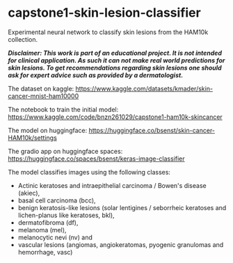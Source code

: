 # capstone1-skin-lesion-classifier
Experimental neural network to classify skin lesions from the HAM10k collection.

***Disclaimer: This work is part of an educational project. It is not intended for clinical application. As such it can not make real world predictions for skin lesions. To get recommendations regarding skin lesions one should ask for expert advice such as provided by a dermatologist.***

The dataset on kaggle: https://www.kaggle.com/datasets/kmader/skin-cancer-mnist-ham10000

The notebook to train the initial model: https://www.kaggle.com/code/bnzn261029/capstone1-ham10k-skincancer

The model on huggingface: https://huggingface.co/bsenst/skin-cancer-HAM10k/settings

The gradio app on huggingface spaces: https://huggingface.co/spaces/bsenst/keras-image-classifier

The model classifies images using the following classes: 
* Actinic keratoses and intraepithelial carcinoma / Bowen's disease (akiec), 
* basal cell carcinoma (bcc), 
* benign keratosis-like lesions (solar lentigines / seborrheic keratoses and lichen-planus like keratoses, bkl),
* dermatofibroma (df), 
* melanoma (mel), 
* melanocytic nevi (nv) and 
* vascular lesions (angiomas, angiokeratomas, pyogenic granulomas and hemorrhage, vasc)
